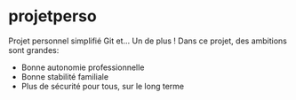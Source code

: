 # projetperso
Projet personnel simplifié 
Git et... Un de plus !
Dans ce projet, des ambitions sont grandes:
- Bonne autonomie professionnelle
- Bonne stabilité familiale
- Plus de sécurité pour tous, sur le long terme